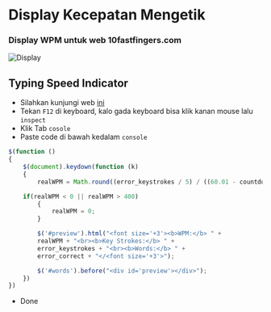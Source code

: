 # Display Kecepatan Mengetik

### Display WPM untuk web 10fastfingers.com
![Display](https://cdn.discordapp.com/attachments/638665637111267332/803579666467782707/unknown.png)

## Typing Speed Indicator

- Silahkan kunjungi web [ini](https://10fastfingers.com/)
- Tekan ``F12`` di keyboard, kalo gada keyboard bisa klik kanan mouse lalu ``inspect``
- Klik Tab ``cosole``
- Paste code di bawah kedalam ``console``

```js
$(function () 
{
    $(document).keydown(function (k) 
    {
        realWPM = Math.round((error_keystrokes / 5) / ((60.01 - countdown) / 60));

    if(realWPM < 0 || realWPM > 400)
        {
            realWPM = 0;
        }

        $('#preview').html("<font size='+3'><b>WPM:</b> " + 
        realWPM + "<br><b>Key Strokes:</b> " + 
        error_keystrokes + "<br><b>Words:</b> " + 
        error_correct + "</<font size='+3'>");

        $('#words').before("<div id='preview'></div>");
    })
})
```
- Done